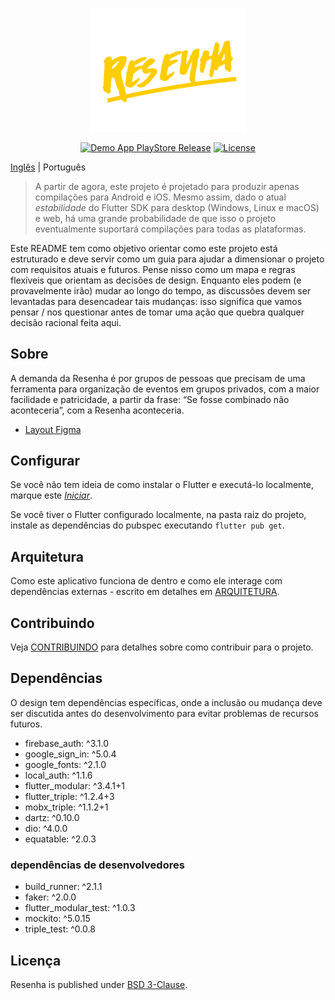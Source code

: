 <p align="center"><a href="https://github.com/brunocarvalhs/Resenha" target="_blank"><img src="https://github.com/brunocarvalhs/Resenha/blob/master/assets/images/logo.png" width="250"></a></p>

<p align="center">
<a href="https://github.com/brunocarvalhs/Resenha/actions/workflows/android-dev-release.yml"><img src="https://github.com/brunocarvalhs/Resenha/actions/workflows/android-dev-release.yml/badge.svg" alt="Demo App PlayStore Release"></a>
<a href="https://packagist.org/packages/laravel/framework"><img src="https://img.shields.io/packagist/l/laravel/framework" alt="License"></a>
</p>

[Inglês](/README.md) | Português

> A partir de agora, este projeto é projetado para produzir apenas compilações para Android e iOS. Mesmo assim, dado o atual
> *estabilidade* do Flutter SDK para desktop (Windows, Linux e macOS) e web, há uma grande probabilidade de que isso
> o projeto eventualmente suportará compilações para todas as plataformas.

Este README tem como objetivo orientar como este projeto está estruturado e deve servir como um guia para ajudar a dimensionar o projeto com
requisitos atuais e futuros. Pense nisso como um mapa e regras flexíveis que orientam as decisões de design. Enquanto
eles podem (e provavelmente irão) mudar ao longo do tempo, as discussões devem ser levantadas para desencadear tais mudanças: isso significa que
vamos pensar / nos questionar antes de tomar uma ação que quebra qualquer decisão racional feita aqui.

## Sobre
A demanda da Resenha é por grupos de pessoas que precisam de uma ferramenta para organização de eventos em grupos privados, com a maior facilidade e patricidade, a partir da frase: “Se fosse combinado não aconteceria”, com a Resenha aconteceria.

 - [Layout Figma](https://www.figma.com/file/tUmdLBPJVtOdR9hhtAjeBx/Resenha?node-id=3%3A410)

## Configurar
Se você não tem ideia de como instalar o Flutter e executá-lo localmente, marque este
[_Iniciar_](https://flutter.dev/docs/get-started/install).

Se você tiver o Flutter configurado localmente, na pasta raiz do projeto, instale as dependências do pubspec executando
`flutter pub get`.

## Arquitetura
Como este aplicativo funciona de dentro e como ele interage com dependências externas - escrito em detalhes em
[ARQUITETURA](ARCHITECTURE_ptbr.md).

## Contribuindo
Veja [CONTRIBUINDO](CONTRIBUTING_ptbr.md) para detalhes sobre como contribuir para o projeto.

## Dependências
O design tem dependências específicas, onde a inclusão ou mudança deve ser discutida antes do desenvolvimento para evitar problemas de recursos futuros.

- firebase_auth: ^3.1.0
- google_sign_in: ^5.0.4
- google_fonts: ^2.1.0
- local_auth: ^1.1.6
- flutter_modular: ^3.4.1+1
- flutter_triple: ^1.2.4+3
- mobx_triple: ^1.1.2+1
- dartz: ^0.10.0
- dio: ^4.0.0
- equatable: ^2.0.3

### dependências de desenvolvedores
- build_runner: ^2.1.1
- faker: ^2.0.0
- flutter_modular_test: ^1.0.3
- mockito: ^5.0.15
- triple_test: ^0.0.8

## Licença
Resenha is published under [BSD 3-Clause](LICENSE).
